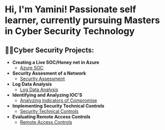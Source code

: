 <h1>Hi, I'm Yamini! Passionate self learner, currently pursuing Masters in Cyber Security Technology</h1>

<h2>👨‍💻Cyber Security Projects:</h2>

- <b>Creating a Live SOC/Honey net in Azure</b>
  - [Azure SOC](https://github.com/yveeranki5566/Azure-SOC)</b></i>
- <b>Security Assesment of a Network</b>
  - [Security Assessment](https://github.com/yveeranki5566/Security-Assessment)</b></i>
- <b>Log Data Analysis</b>
  - [Log Data Analysis](https://github.com/yveeranki5566/Data-Analysis)</b></i>
- <b>Identifying and Analyzing IOC'S</b>
  - [Analyzing Indicators of Compromise](https://github.com/yveeranki5566/Indicators-of-Compromise)</b></i>
- <b>Implementing Security Technical Controls</b>
  - [Security Technical Controls](https://github.com/yveeranki5566/Technical-Security-Controls)</b></i>
- <b>Evaluating Remote Access Controls</b>
  - [Remote Access Controls](https://github.com/yveeranki5566/Remote-access-controls)</b></i>

